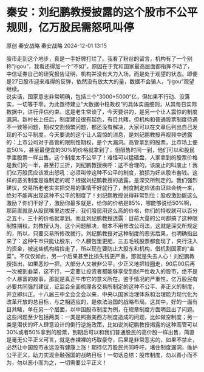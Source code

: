 #  秦安：刘纪鹏教授披露的这个股市不公平规则，亿万股民需怒吼叫停   
原创 秦安战略  秦安战略   2024-12-01 13:15  
  
股市走到这个地步，真是一手好牌打烂了。我看了粉丝的留言，机构有了一个别称“jigou”，我看还得加一个“不如”。原因在于党和国家最高层面都指挥不动了，中信证券自己的研究报告证明，机构并没有大力入场，而是处于观望的状态。即便是27日股市迎来难得的反弹，依然没有放太大的量，数据不会骗人，“jigou”观望继续。  
说实话，国家意志非常明确，包括三个“3000+5000”亿，但如果不行动、没落实，一切等于零。为此亟待建立“大数据中稳政权”的具体实施细则，从其每日实际数据中，进行评估约束。这是老生常谈了，今天要讲的，是另一个让人震惊的制度漏洞。新村长上任后，制度建设很有起色，有目共睹，但机构和普通股票制度待遇不一致等问题，期权交割频繁问题，都还没有解决，大家可以在文章后列出自己发现的不公平制度。今天要说的这个让人震惊的消息，是刘纪鹏教授再视频中透露的：上市公司对于高管的限制性期权，是个大漏洞。高管拿到的股票，比市场上便宜50%，甚至最便宜的30%的价格就拿到了，但限售时间一到，他们可以和股民手里股票一样出售。这个制度太不公平了！难怪可以猛砸盘，人家拿到的股票价格是我们的一半，甚至打三折，刘纪鹏教授疾呼：这不合理的，该废止的叫废止！我们亿万股民应该发出怒吼：必须叫停这种不公平的制度，狼狈为奸从股市套钱。这样的恶劣制度是谁制定的呢？根据刘纪鹏教授的透露，是深交所制定的。我们强烈建议，交易所老老实实把交易的事情干好就行了，制度制定应该由证监会统一来，绝对不能再出现这种不公平的制度了！刘纪鹏教授说得非常到位：股权激励能这么激励？你们干好了，激励你最多就是，给你的价格是85%，哪能够说给50%啊，那简直就是从股民嘴里边拔牙，我们股民用这么高的价格，你们的特权就可以百分之五十、三十的价格就拿到。而且刘纪鹏教授透露：目前大量的公司都搞了这种限制性期权。刘教授认为，这个问题解决，根本不用修改公司法，这就是深交所规定的，所以，只要交易所修改就行。刘纪鹏教授对这种制度的恶劣后果，也明确指出来了：这种牛市只能让股东，个人腰包里更肥，三五毛钱股票都套现了，央行注入的资金，被这些机构给捡走了，所以现在要防止大股东和机构，借机割国家的“韭菜”。不仅仅如此，另一个后果甚至比损失钱更严重，那就是失去人心！刘纪鹏教授指出，如果恶炒一把，大部分人又被非公平，少正义地把钱圈走，90后00后再一次被割韭菜，这不行，一定要让投资者都能够享受到财产性收入的股市，绝不是个人暴富的故事，那就是真正牛市它的意义所在。鉴于情况的严重性，亿万股民有必要共同强烈建议，证监会全面梳理各交易所制定的这种不公平、非正义的制度，并立即纠正。十八届三中全会全会以来，中央以国家治理体系和治理能力现代化为改革开放的总目标，与之相适应的，是依法治国的战略布局。这其中，好的一面有目共睹，单在另一个层面，以中国股市制度为例，在规章制度方面明显出了问题。这些问题至少包括两类：一类是照搬美西方制度造成的问题，比如做空制度；另一类是潜伏的坏人肆意设计的倒行逆施政策，比如说刘纪鹏教授揭露的这种高管可以30%或者50%拿到的股票，到期后可以和我们普通股民的高价股一样出售，简直是毫无公平正义可言，就是赤裸裸的巧取豪夺，后果是非常恶劣的，如果不禁止，必然让中国股市永远没有健康上涨！期待亿万股民共同呼吁，堵住制度漏洞，维护公平正义，助力实现金融强国的战略目标！一句话总结：股市制度，勿以善小而不为，勿以恶小而为之，一切需要公平正义！  
